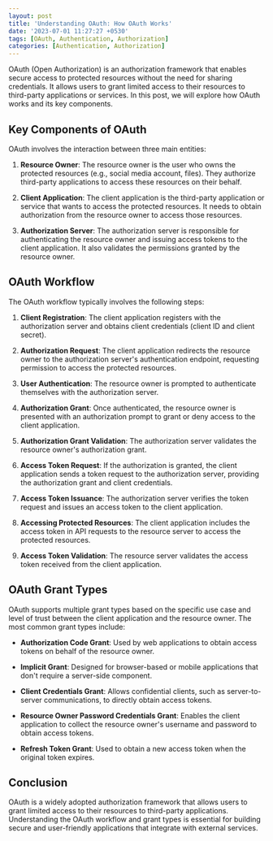 ```yaml
---
layout: post
title: 'Understanding OAuth: How OAuth Works'
date: '2023-07-01 11:27:27 +0530'
tags: [OAuth, Authentication, Authorization]
categories: [Authentication, Authorization]
---
```


OAuth (Open Authorization) is an authorization framework that enables secure access to protected resources without the need for sharing credentials. It allows users to grant limited access to their resources to third-party applications or services. In this post, we will explore how OAuth works and its key components.

## Key Components of OAuth

OAuth involves the interaction between three main entities:

1. **Resource Owner**: The resource owner is the user who owns the protected resources (e.g., social media account, files). They authorize third-party applications to access these resources on their behalf.

2. **Client Application**: The client application is the third-party application or service that wants to access the protected resources. It needs to obtain authorization from the resource owner to access those resources.

3. **Authorization Server**: The authorization server is responsible for authenticating the resource owner and issuing access tokens to the client application. It also validates the permissions granted by the resource owner.

## OAuth Workflow

The OAuth workflow typically involves the following steps:

1. **Client Registration**: The client application registers with the authorization server and obtains client credentials (client ID and client secret).

2. **Authorization Request**: The client application redirects the resource owner to the authorization server's authentication endpoint, requesting permission to access the protected resources.

3. **User Authentication**: The resource owner is prompted to authenticate themselves with the authorization server.

4. **Authorization Grant**: Once authenticated, the resource owner is presented with an authorization prompt to grant or deny access to the client application.

5. **Authorization Grant Validation**: The authorization server validates the resource owner's authorization grant.

6. **Access Token Request**: If the authorization is granted, the client application sends a token request to the authorization server, providing the authorization grant and client credentials.

7. **Access Token Issuance**: The authorization server verifies the token request and issues an access token to the client application.

8. **Accessing Protected Resources**: The client application includes the access token in API requests to the resource server to access the protected resources.

9. **Access Token Validation**: The resource server validates the access token received from the client application.

## OAuth Grant Types

OAuth supports multiple grant types based on the specific use case and level of trust between the client application and the resource owner. The most common grant types include:

- **Authorization Code Grant**: Used by web applications to obtain access tokens on behalf of the resource owner.

- **Implicit Grant**: Designed for browser-based or mobile applications that don't require a server-side component.

- **Client Credentials Grant**: Allows confidential clients, such as server-to-server communications, to directly obtain access tokens.

- **Resource Owner Password Credentials Grant**: Enables the client application to collect the resource owner's username and password to obtain access tokens.

- **Refresh Token Grant**: Used to obtain a new access token when the original token expires.

## Conclusion

OAuth is a widely adopted authorization framework that allows users to grant limited access to their resources to third-party applications. Understanding the OAuth workflow and grant types is essential for building secure and user-friendly applications that integrate with external services.